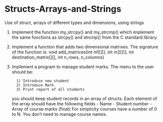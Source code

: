 # Structs-Arrays-and-Strings
Use of struct, arrays of different types and dimensions, using strings

1) Implement the function my_strcpy() and my_strcmp() which implement the same functions as strcpy() and strcmp() from the C standard library. 

2) Implement a function that adds two dimensional matrixes. The signature of the function is:
   void add_matrices(int m1[][], int m2[][], int destination_matrix[][], int n_rows, n_columns)
   
3) Implement a program to manage student marks. The menu to the user should be:

         1) Introduce new student
         2) Introduce Mark
         3) Print report of all students
     you should keep student records in an array of structs. Each element of the array should have the following fields
         - Name
         - Student number
         - Array of course marks (float)
    For simplicity courses have a number of 0 to N. You don’t need to manage course names.
